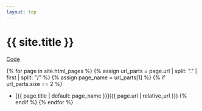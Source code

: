 ```yaml
---
layout: top
---
```

# {{ site.title }}

[Code](https://github.com/remino/demos)

{% for page in site.html_pages %}
  {% assign url_parts = page.url | split: "." | first | split: "/" %}
  {% assign page_name = url_parts[1] %}
  {% if url_parts.size == 2 %}
- [{{ page.title | default: page_name }}]({{ page.url | relative_url }})
  {% endif %}
{% endfor %}
